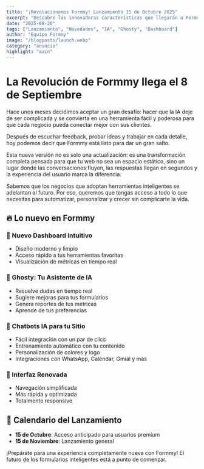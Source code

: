 ```yaml
---
title: "¡Revolucionamos Formmy! Lanzamiento 15 de Octubre 2025"
excerpt: "Descubre las innovadoras características que llegarán a Formmy, incluyendo un nuevo dashboard, Ghosty tu asistente virtual, y potentes chatbots IA para tu sitio web."
date: "2025-08-20"
tags: ["Lanzamiento", "Novedades", "IA", "Ghosty", "Dashboard"]
author: "Equipo Formmy"
image: "/blogposts/launch.webp"
category: "anuncio"
highlight: "main"
---
```


# La Revolución de Formmy llega el 8 de Septiembre

Hace unos meses decidimos aceptar un gran desafío: hacer que la IA deje de ser complicada y se convierta en una herramienta fácil y poderosa para que cada negocio pueda conectar mejor con sus clientes.

Después de escuchar feedback, probar ideas y trabajar en cada detalle, hoy podemos decir que Formmy está listo para dar un gran salto.

Esta nueva versión no es solo una actualización: es una transformación completa pensada para que tu web no sea un espacio estático, sino un lugar donde las conversaciones fluyen, las respuestas llegan en segundos y la experiencia del usuario marca la diferencia.

Sabemos que los negocios que adoptan herramientas inteligentes se adelantan al futuro. Por eso, queremos que tengas acceso a todo lo que necesitas para automatizar, personalizar y crecer sin complicarte la vida.

## 🔥 Lo nuevo en Formmy

### 🚀 Nuevo Dashboard Intuitivo
- Diseño moderno y limpio
- Acceso rápido a tus herramientas favoritas
- Visualización de métricas en tiempo real

### 👻 Ghosty: Tu Asistente de IA
- Resuelve dudas en tiempo real
- Sugiere mejoras para tus formularios
- Genera reportes de tus metricas 
- Aprende de tus preferencias

### 💬 Chatbots IA para tu Sitio
- Fácil integración con un par de clics
- Entrenamiento automático con tu contenido
- Personalización de colores y logo
- Integraciones con WhatsApp, Calendar, Gmial y más

### 🎨 Interfaz Renovada
- Navegación simplificada
- Más rápida y optimizada
- Totalmente responsive

## 📅 Calendario del Lanzamiento
- **15 de Octubre**: Acceso anticipado para usuarios premium
- **15 de Noviembre**: Lanzamiento general

¡Prepárate para una experiencia completamente nueva con Formmy! El futuro de los formularios inteligentes está a punto de comenzar.
